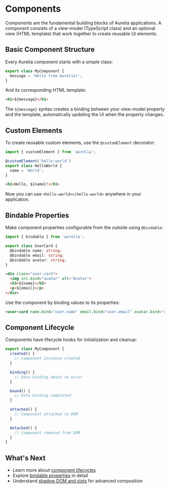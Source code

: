 # Components

Components are the fundamental building blocks of Aurelia applications. A component consists of a view-model (TypeScript class) and an optional view (HTML template) that work together to create reusable UI elements.

## Basic Component Structure

Every Aurelia component starts with a simple class:

```typescript
export class MyComponent {
  message = 'Hello from Aurelia!';
}
```

And its corresponding HTML template:

```html
<h1>${message}</h1>
```

The `${message}` syntax creates a binding between your view-model property and the template, automatically updating the UI when the property changes.

## Custom Elements

To create reusable custom elements, use the `@customElement` decorator:

```typescript
import { customElement } from 'aurelia';

@customElement('hello-world')
export class HelloWorld {
  name = 'World';
}
```

```html
<h1>Hello, ${name}!</h1>
```

Now you can use `<hello-world></hello-world>` anywhere in your application.

## Bindable Properties

Make component properties configurable from the outside using `@bindable`:

```typescript
import { bindable } from 'aurelia';

export class UserCard {
  @bindable name: string;
  @bindable email: string;
  @bindable avatar: string;
}
```

```html
<div class="user-card">
  <img src.bind="avatar" alt="Avatar">
  <h3>${name}</h3>
  <p>${email}</p>
</div>
```

Use the component by binding values to its properties:

```html
<user-card name.bind="user.name" email.bind="user.email" avatar.bind="user.avatar"></user-card>
```

## Component Lifecycle

Components have lifecycle hooks for initialization and cleanup:

```typescript
export class MyComponent {
  created() {
    // Component instance created
  }

  binding() {
    // Data binding about to occur
  }

  bound() {
    // Data binding completed
  }

  attached() {
    // Component attached to DOM
  }

  detached() {
    // Component removed from DOM
  }
}
```

## What's Next

- Learn more about [component lifecycles](../components/component-lifecycles.md)
- Explore [bindable properties](../components/bindable-properties.md) in detail
- Understand [shadow DOM and slots](../components/shadow-dom-and-slots.md) for advanced composition